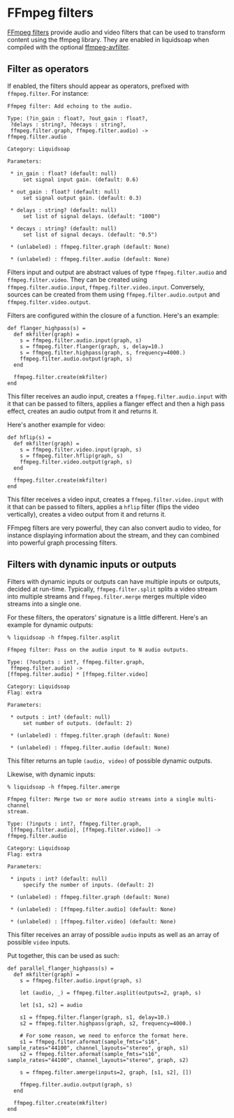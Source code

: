 FFmpeg filters
==============

[FFmpeg filters](https://ffmpeg.org/ffmpeg-filters.html) provide audio and video filters that can be used
to transform content using the ffmpeg library. They are enabled in liquidsoap when compiled with the 
optional [ffmpeg-avfilter](https://github.com/savonet/ocaml-ffmpeg).

## Filter as operators

If enabled, the filters should appear as operators, prefixed with `ffmpeg.filter`. For instance:

```
Ffmpeg filter: Add echoing to the audio.

Type: (?in_gain : float?, ?out_gain : float?,
 ?delays : string?, ?decays : string?,
 ffmpeg.filter.graph, ffmpeg.filter.audio) ->
ffmpeg.filter.audio

Category: Liquidsoap

Parameters:

 * in_gain : float? (default: null)
     set signal input gain. (default: 0.6)

 * out_gain : float? (default: null)
     set signal output gain. (default: 0.3)

 * delays : string? (default: null)
     set list of signal delays. (default: "1000")

 * decays : string? (default: null)
     set list of signal decays. (default: "0.5")

 * (unlabeled) : ffmpeg.filter.graph (default: None)

 * (unlabeled) : ffmpeg.filter.audio (default: None)
```

Filters input and output are abstract values of type `ffmpeg.filter.audio` and `ffmpeg.filter.video`. They can be created
using `ffmpeg.filter.audio.input`, `ffmpeg.filter.video.input`. Conversely, sources can be created from them using
`ffmpeg.filter.audio.output` and `ffmpeg.filter.video.output`.

Filters are configured within the closure of a function. Here's an example:

```liquidsoap
def flanger_highpass(s) =
  def mkfilter(graph) =
    s = ffmpeg.filter.audio.input(graph, s)
    s = ffmpeg.filter.flanger(graph, s, delay=10.)
    s = ffmpeg.filter.highpass(graph, s, frequency=4000.)
    ffmpeg.filter.audio.output(graph, s)
  end

  ffmpeg.filter.create(mkfilter)
end
```

This filter receives an audio input, creates a `ffmpeg.filter.audio.input` with it that can be passed
to filters, applies a flanger effect and then a high pass effect, creates an audio output from it and returns it.

Here's another example for video:
```liquidsoap
def hflip(s) =
  def mkfilter(graph) =
    s = ffmpeg.filter.video.input(graph, s)
    s = ffmpeg.filter.hflip(graph, s)
    ffmpeg.filter.video.output(graph, s)
  end

  ffmpeg.filter.create(mkfilter)
end
```

This filter receives a video input, creates a `ffmpeg.filter.video.input` with it that can be passed to filters,
applies a `hflip` filter (flips the video vertically), creates a video output from it and returns it.

FFmpeg filters are very powerful, they can also convert audio to video, for instance displaying information about the 
stream, and they can combined into powerful graph processing filters.

## Filters with dynamic inputs or outputs

Filters with dynamic inputs or outputs can have multiple inputs or outputs, decided at run-time. Typically, `ffmpeg.filter.split`
splits a video stream into multiple streams and `ffmpeg.filter.merge` merges multiple video streams into a single one.

For these filters, the operators' signature is a little different. Here's an example for dynamic outputs:
```
% liquidsoap -h ffmpeg.filter.asplit

Ffmpeg filter: Pass on the audio input to N audio outputs.

Type: (?outputs : int?, ffmpeg.filter.graph,
 ffmpeg.filter.audio) ->
[ffmpeg.filter.audio] * [ffmpeg.filter.video]

Category: Liquidsoap
Flag: extra

Parameters:

 * outputs : int? (default: null)
     set number of outputs. (default: 2)

 * (unlabeled) : ffmpeg.filter.graph (default: None)

 * (unlabeled) : ffmpeg.filter.audio (default: None)
```

This filter returns an tuple `(audio, video)` of possible dynamic outputs.

Likewise, with dynamic inputs:
```
% liquidsoap -h ffmpeg.filter.amerge

Ffmpeg filter: Merge two or more audio streams into a single multi-channel
stream.

Type: (?inputs : int?, ffmpeg.filter.graph,
 [ffmpeg.filter.audio], [ffmpeg.filter.video]) ->
ffmpeg.filter.audio

Category: Liquidsoap
Flag: extra

Parameters:

 * inputs : int? (default: null)
     specify the number of inputs. (default: 2)

 * (unlabeled) : ffmpeg.filter.graph (default: None)

 * (unlabeled) : [ffmpeg.filter.audio] (default: None)

 * (unlabeled) : [ffmpeg.filter.video] (default: None)
```
This filter receives an array of possible `audio` inputs as well as an array of possible `video` inputs.

Put together, this can be used as such:
```liquidsoap
def parallel_flanger_highpass(s) =
  def mkfilter(graph) =
    s = ffmpeg.filter.audio.input(graph, s)

    let (audio, _) = ffmpeg.filter.asplit(outputs=2, graph, s)

    let [s1, s2] = audio

    s1 = ffmpeg.filter.flanger(graph, s1, delay=10.)
    s2 = ffmpeg.filter.highpass(graph, s2, frequency=4000.)

    # For some reason, we need to enforce the format here.
    s1 = ffmpeg.filter.aformat(sample_fmts="s16", sample_rates="44100", channel_layouts="stereo", graph, s1)
    s2 = ffmpeg.filter.aformat(sample_fmts="s16", sample_rates="44100", channel_layouts="stereo", graph, s2)

    s = ffmpeg.filter.amerge(inputs=2, graph, [s1, s2], [])

    ffmpeg.filter.audio.output(graph, s)
  end

  ffmpeg.filter.create(mkfilter)
end
```

